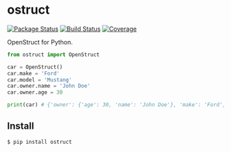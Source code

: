 ostruct
=======

[![Package Status](http://img.shields.io/pypi/v/ostruct.svg)](https://pypi.python.org/pypi/ostruct)
[![Build Status](https://travis-ci.org/hamidnazari/python-ostruct.svg?branch=master)](https://travis-ci.org/hamidnazari/python-ostruct)
[![Coverage](https://img.shields.io/codecov/c/github/hamidnazari/python-ostruct.svg)](https://codecov.io/github/hamidnazari/python-ostruct)

OpenStruct for Python.

```python
from ostruct import OpenStruct

car = OpenStruct()
car.make = 'Ford'
car.model = 'Mustang'
car.owner.name = 'John Doe'
car.owner.age = 30

print(car) # {'owner': {'age': 30, 'name': 'John Doe'}, 'make': 'Ford', 'model': 'Mustang'}
```

Install
-------
```
$ pip install ostruct
```
